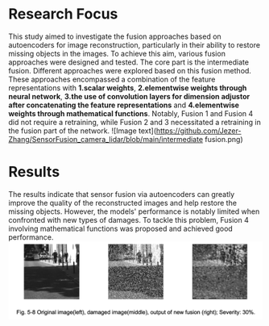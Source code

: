 # Research Focus
This study aimed to investigate the fusion approaches based on autoencoders for image reconstruction, particularly in their ability to restore missing objects in the images. To achieve this aim, various fusion approaches were designed and tested. The core part is the intermediate fusion. Different approaches were explored based on this fusion method. These approaches encompassed a combination of the feature representations with **1.scalar weights**, **2.elementwise weights through neural network**, **3.the use of convolution layers for dimension adjustor after concatenating the feature representations** and **4.elementwise weights through mathematical functions**. 
Notably, Fusion 1 and Fusion 4 did not require a retraining, while Fusion 2 and 3 necessitated a retraining in the fusion part of the network.
![Image text](https://github.com/Jezer-Zhang/SensorFusion_camera_lidar/blob/main/intermediate fusion.png)

# Results
The results indicate that sensor fusion via autoencoders can greatly improve the quality of the reconstructed images and help restore the missing objects. However, the models' performance is notably limited when confronted with new types of damages. To tackle this problem, Fusion 4 involving mathematical functions was proposed and achieved good performance.
![Image text](https://github.com/Jezer-Zhang/SensorFusion_camera_lidar/blob/main/results_DeepEnsemble.png)
